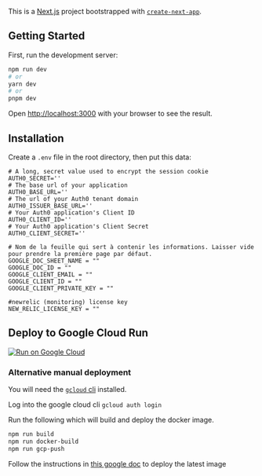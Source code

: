 This is a [Next.js](https://nextjs.org/) project bootstrapped with [`create-next-app`](https://github.com/vercel/next.js/tree/canary/packages/create-next-app).

## Getting Started

First, run the development server:

```bash
npm run dev
# or
yarn dev
# or
pnpm dev
```

Open [http://localhost:3000](http://localhost:3000) with your browser to see the result.

## Installation

Create a `.env` file in the root directory, then put this data:

```
# A long, secret value used to encrypt the session cookie
AUTH0_SECRET=''
# The base url of your application
AUTH0_BASE_URL=''
# The url of your Auth0 tenant domain
AUTH0_ISSUER_BASE_URL=''
# Your Auth0 application's Client ID
AUTH0_CLIENT_ID=''
# Your Auth0 application's Client Secret
AUTH0_CLIENT_SECRET=''

# Nom de la feuille qui sert à contenir les informations. Laisser vide pour prendre la première page par défaut.
GOOGLE_DOC_SHEET_NAME = ""
GOOGLE_DOC_ID = ""
GOOGLE_CLIENT_EMAIL = ""
GOOGLE_CLIENT_ID = ""
GOOGLE_CLIENT_PRIVATE_KEY = ""

#newrelic (monitoring) license key
NEW_RELIC_LICENSE_KEY = ""
```

## Deploy to Google Cloud Run

[![Run on Google Cloud](https://deploy.cloud.run/button.svg)](https://deploy.cloud.run)

### Alternative manual deployment

You will need the [`gcloud` cli](https://cloud.google.com/sdk/docs/install) installed.

Log into the google cloud cli `gcloud auth login`

Run the following which will build and deploy the docker image.

```bash
npm run build
npm run docker-build
npm run gcp-push
```

Follow the instructions in [this google doc](https://docs.google.com/document/d/1FMLZWCNmCYxix0cRr0Ars0UnaZvoQQpRdRNnXGIzKOo/edit) to deploy the latest image

